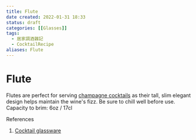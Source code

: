 ```yaml
---
title: Flute
date created: 2022-01-31 18:33
status: draft
categories: [[Glasses]]
tags:
  - 居家調酒雜記
  - CocktailRecipe
aliases: Flute
---
```

# Flute

Flutes are perfect for serving [champagne cocktails](https://www.diffordsguide.com/encyclopedia/2014-10-14/556/cocktails/champagne-cocktail) as their tall, slim elegant design helps maintain the wine's fizz. Be sure to chill well before use.  
Capacity to brim: 6oz / 17cl

References

1. [Cocktail glassware](https://www.diffordsguide.com/g/1150/how-to-make-cocktails/cocktail-glassware)